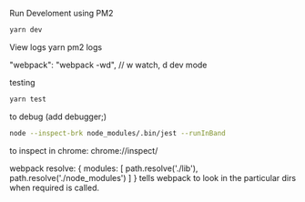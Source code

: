 Run Develoment using PM2
```bash
yarn dev
```
View logs
yarn pm2 logs


"webpack": "webpack -wd", // w watch, d dev mode


testing

```bash
yarn test
```
to debug (add debugger;)
```bash
node --inspect-brk node_modules/.bin/jest --runInBand
```
to inspect in chrome:
chrome://inspect/


webpack
resolve: {
    modules: [
      path.resolve('./lib'),
      path.resolve('./node_modules')
    ]
}
tells webpack to look in the particular dirs when required is called.